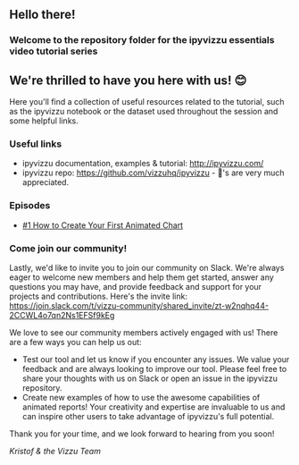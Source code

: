 ## Hello there!
### Welcome to the repository folder for the ipyvizzu essentials video tutorial series
## We're thrilled to have you here with us! :blush:

Here you'll find a collection of useful resources related to the tutorial, such as the ipyvizzu notebook or the dataset used throughout the session and some helpful links.

### Useful links
- ipyvizzu documentation, examples & tutorial: http://ipyvizzu.com/ 
- ipyvizzu repo: https://github.com/vizzuhq/ipyvizzu - :star2:'s are very much appreciated.

### Episodes
- [#1 How to Create Your First Animated Chart](https://www.youtube.com/watch?v=XTixF1cVBWg&list=PL85VZJGOfn16HMfBPIiDsqd18tIt3Whte&index=1&t=2s) 

### Come join our community!
Lastly, we'd like to invite you to join our community on Slack. We're always eager to welcome new members and help them get started, answer any questions you may have, and provide feedback and support for your projects and contributions. Here's the invite link: https://join.slack.com/t/vizzu-community/shared_invite/zt-w2nqhq44-2CCWL4o7qn2Ns1EFSf9kEg

We love to see our community members actively engaged with us! There are a few ways you can help us out:

- Test our tool and let us know if you encounter any issues. We value your feedback and are always looking to improve our tool. Please feel free to share your thoughts with us on Slack or open an issue in the ipyvizzu repository.
- Create new examples of how to use the awesome capabilities of animated reports! Your creativity and expertise are invaluable to us and can inspire other users to take advantage of ipyvizzu's full potential.

Thank you for your time, and we look forward to hearing from you soon!

   *Kristof & the Vizzu Team*
